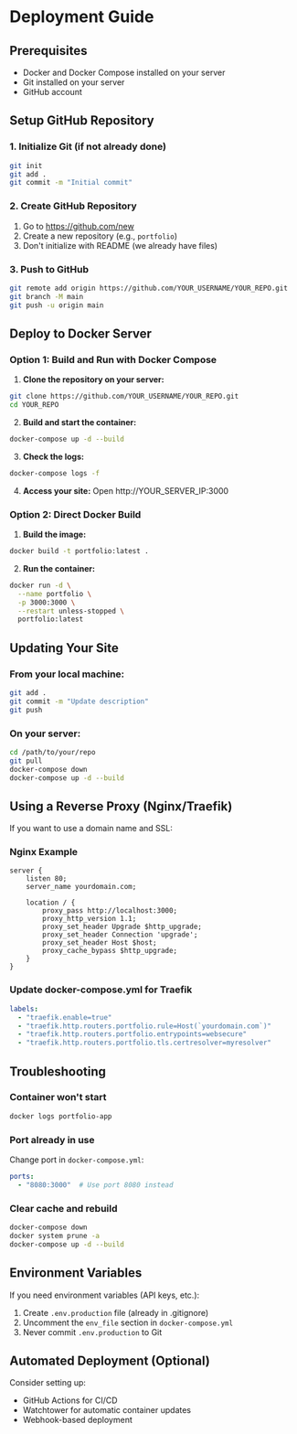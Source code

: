 # Deployment Guide

## Prerequisites

- Docker and Docker Compose installed on your server
- Git installed on your server
- GitHub account

## Setup GitHub Repository

### 1. Initialize Git (if not already done)
```bash
git init
git add .
git commit -m "Initial commit"
```

### 2. Create GitHub Repository
1. Go to https://github.com/new
2. Create a new repository (e.g., `portfolio`)
3. Don't initialize with README (we already have files)

### 3. Push to GitHub
```bash
git remote add origin https://github.com/YOUR_USERNAME/YOUR_REPO.git
git branch -M main
git push -u origin main
```

## Deploy to Docker Server

### Option 1: Build and Run with Docker Compose

1. **Clone the repository on your server:**
```bash
git clone https://github.com/YOUR_USERNAME/YOUR_REPO.git
cd YOUR_REPO
```

2. **Build and start the container:**
```bash
docker-compose up -d --build
```

3. **Check the logs:**
```bash
docker-compose logs -f
```

4. **Access your site:**
Open http://YOUR_SERVER_IP:3000

### Option 2: Direct Docker Build

1. **Build the image:**
```bash
docker build -t portfolio:latest .
```

2. **Run the container:**
```bash
docker run -d \
  --name portfolio \
  -p 3000:3000 \
  --restart unless-stopped \
  portfolio:latest
```

## Updating Your Site

### From your local machine:
```bash
git add .
git commit -m "Update description"
git push
```

### On your server:
```bash
cd /path/to/your/repo
git pull
docker-compose down
docker-compose up -d --build
```

## Using a Reverse Proxy (Nginx/Traefik)

If you want to use a domain name and SSL:

### Nginx Example
```nginx
server {
    listen 80;
    server_name yourdomain.com;

    location / {
        proxy_pass http://localhost:3000;
        proxy_http_version 1.1;
        proxy_set_header Upgrade $http_upgrade;
        proxy_set_header Connection 'upgrade';
        proxy_set_header Host $host;
        proxy_cache_bypass $http_upgrade;
    }
}
```

### Update docker-compose.yml for Traefik
```yaml
labels:
  - "traefik.enable=true"
  - "traefik.http.routers.portfolio.rule=Host(`yourdomain.com`)"
  - "traefik.http.routers.portfolio.entrypoints=websecure"
  - "traefik.http.routers.portfolio.tls.certresolver=myresolver"
```

## Troubleshooting

### Container won't start
```bash
docker logs portfolio-app
```

### Port already in use
Change port in `docker-compose.yml`:
```yaml
ports:
  - "8080:3000"  # Use port 8080 instead
```

### Clear cache and rebuild
```bash
docker-compose down
docker system prune -a
docker-compose up -d --build
```

## Environment Variables

If you need environment variables (API keys, etc.):

1. Create `.env.production` file (already in .gitignore)
2. Uncomment the `env_file` section in `docker-compose.yml`
3. Never commit `.env.production` to Git

## Automated Deployment (Optional)

Consider setting up:
- GitHub Actions for CI/CD
- Watchtower for automatic container updates
- Webhook-based deployment
